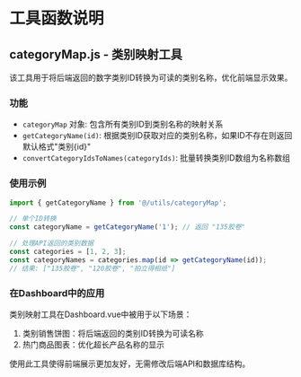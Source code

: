 # 工具函数说明

## categoryMap.js - 类别映射工具

该工具用于将后端返回的数字类别ID转换为可读的类别名称，优化前端显示效果。

### 功能

- `categoryMap` 对象: 包含所有类别ID到类别名称的映射关系
- `getCategoryName(id)`: 根据类别ID获取对应的类别名称，如果ID不存在则返回默认格式"类别{id}"
- `convertCategoryIdsToNames(categoryIds)`: 批量转换类别ID数组为名称数组

### 使用示例

```javascript
import { getCategoryName } from '@/utils/categoryMap';

// 单个ID转换
const categoryName = getCategoryName('1'); // 返回 "135胶卷"

// 处理API返回的类别数据
const categories = [1, 2, 3];
const categoryNames = categories.map(id => getCategoryName(id));
// 结果: ["135胶卷", "120胶卷", "拍立得相纸"]
```

### 在Dashboard中的应用

类别映射工具在Dashboard.vue中被用于以下场景：

1. 类别销售饼图：将后端返回的类别ID转换为可读名称
2. 热门商品图表：优化超长产品名称的显示

使用此工具使得前端展示更加友好，无需修改后端API和数据库结构。 